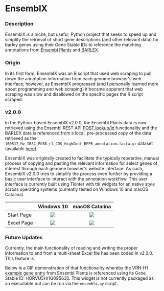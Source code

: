 # EnsemblX

### Description

EnsemblX is a niche, but useful, Python project that seeks to speed up and simplify the retrieval of short gene descriptions (and other relevant data) for barley genes using their Gene Stable IDs to reference the matching annotations from [Ensembl Plants](https://plants.ensembl.org/) and [BARLEX](http://barlex.barleysequence.org/).

### Origin

In its first form, EnsemblX was an R script that used web scraping to pull down the annotation information from each genome browser's web interface; however, as EnsemblX progressed (and I personally learned more about programming and web scraping) it became apparent that web scraping was slow and disallowed on the specific pages the R script scraped.

### v2.0.0
In the Python-based EnsemblX v2.0.0, the Ensembl Plants data is now retrieved using the Ensembl REST API [POST lookup/id ](https://rest.ensembl.org/documentation/info/lookup_post) functionality and the BARLEX data is referenced from a local, pre-processed copy of the data retrieved as the `160517_Hv_IBSC_PGSB_r1_CDS_HighConf_REPR_annotation.fasta.gz` dataset (available [here](https://webblast.ipk-gatersleben.de/barley_ibsc/downloads/)).

EnsemblX was originally created to facilitate the typically repetative, manual process of copying and pasting the relevant information for select genes of interest through each genome browser's website interface. As such, EnsemblX v2.0.0 tries to simplify the process even further by providing a basic user interface to interact with the annotation workflow. This user interface is currently built using Tkinter with ttk widgets for an native style across operating systems (currently tested on Windows 10 and macOS Catalina). 

&nbsp; | Windows 10 | macOS Catalina
:------|:-------------------------:|:-------------------------:
Start Page|![]('ensemblx_startpage_windows10.png')  |  ![]('ensemblx_startpage_macoscatalina.png')
Excel Page|![]('ensemblx_startpage_windows10.png')  |  ![]('ensemblx_startpage_macoscatalina.png')

### Future Updates



Currently, the main functionality of reading and writing the proper information to and from a multi-sheet Excel file has been coded in v2.0.0. This feature is 

Below is a GIF demonstration of that functionality whereby the VRN-H1 [example gene entry](https://plants.ensembl.org/Hordeum_vulgare/Gene/Summary?g=HORVU5Hr1G095630) from Ensembl Plants is referenced using its Gene Stable ID: HORVU5Hr1G095630. This widget is not currently packaged as an executable but can be run via the `ensemblx.py` script.

